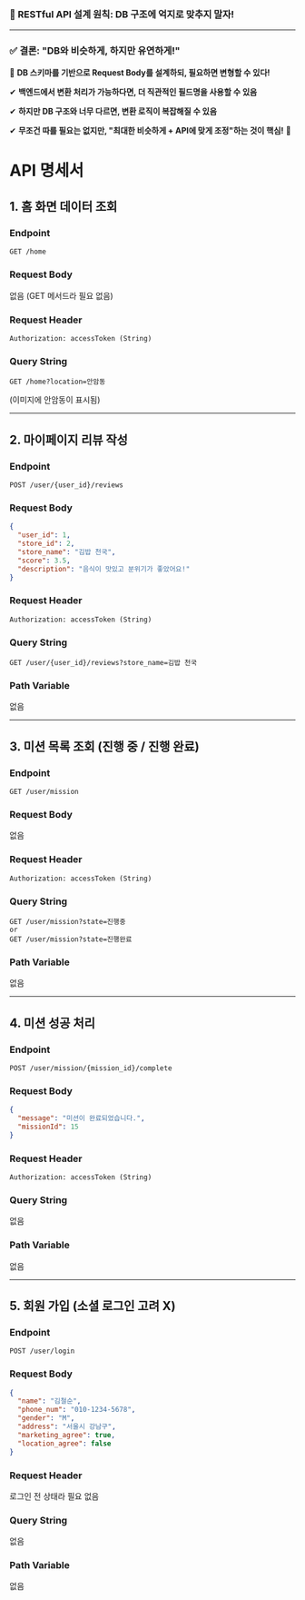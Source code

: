 ### 🚀 RESTful API 설계 원칙: **DB 구조에 억지로 맞추지 말자!**

---

### **✅ 결론: "DB와 비슷하게, 하지만 유연하게!"**

📌 **DB 스키마를 기반으로 Request Body를 설계하되, 필요하면 변형할 수 있다!**

✔ **백엔드에서 변환 처리가 가능하다면, 더 직관적인 필드명을 사용할 수 있음**

✔ **하지만 DB 구조와 너무 다르면, 변환 로직이 복잡해질 수 있음**

✔ **무조건 따를 필요는 없지만, "최대한 비슷하게 + API에 맞게 조정"하는 것이 핵심!** 🚀

# API 명세서

## 1. 홈 화면 데이터 조회

### **Endpoint**

```
GET /home

```

### **Request Body**

없음 (GET 메서드라 필요 없음)

### **Request Header**

```
Authorization: accessToken (String)

```

### **Query String**

```
GET /home?location=안암동

```

(이미지에 안암동이 표시됨)

---

## 2. 마이페이지 리뷰 작성

### **Endpoint**

```
POST /user/{user_id}/reviews

```

### **Request Body**

```json
{
  "user_id": 1,
  "store_id": 2,
  "store_name": "김밥 천국",
  "score": 3.5,
  "description": "음식이 맛있고 분위기가 좋았어요!"
}

```

### **Request Header**

```
Authorization: accessToken (String)

```

### **Query String**

```
GET /user/{user_id}/reviews?store_name=김밥 천국

```

### **Path Variable**

없음

---

## 3. 미션 목록 조회 (진행 중 / 진행 완료)

### **Endpoint**

```
GET /user/mission

```

### **Request Body**

없음

### **Request Header**

```
Authorization: accessToken (String)

```

### **Query String**

```
GET /user/mission?state=진행중
or
GET /user/mission?state=진행완료
```

### **Path Variable**

없음

---

## 4. 미션 성공 처리

### **Endpoint**

```
POST /user/mission/{mission_id}/complete

```

### **Request Body**

```json
{
  "message": "미션이 완료되었습니다.",
  "missionId": 15
}

```

### **Request Header**

```
Authorization: accessToken (String)

```

### **Query String**

없음

### **Path Variable**

없음

---

## 5. 회원 가입 (소셜 로그인 고려 X)

### **Endpoint**

```
POST /user/login

```

### **Request Body**

```json
{
  "name": "김철순",
  "phone_num": "010-1234-5678",
  "gender": "M",
  "address": "서울시 강남구",
  "marketing_agree": true,
  "location_agree": false
}

```

### **Request Header**

로그인 전 상태라 필요 없음

### **Query String**

없음

### **Path Variable**

없음